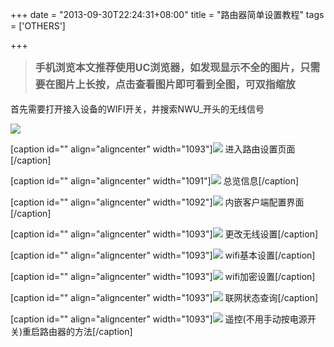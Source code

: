 +++
date = "2013-09-30T22:24:31+08:00"
title = "路由器简单设置教程"
tags = ['OTHERS']

+++

> **<span style="line-height: 1.714285714; font-size: 1rem;">手机浏览本文推荐使用UC浏览器，如发现显示不全的图片，只需要在图片上长按，点击查看图片即可看到全图，可双指缩放</span>**

首先需要打开接入设备的WIFI开关，并搜索NWU_开头的无线信号<!--more-->

![](http://wp-ferstar.bcs.duapp.com/2013/09/0%E8%BF%9E%E6%8E%A5%E8%B7%AF%E7%94%B1%E5%99%A8.png)

[caption id="" align="aligncenter" width="1093"]![](http://wp-ferstar.bcs.duapp.com/2013/09/1%E7%99%BB%E9%99%86.png) 进入路由设置页面[/caption]

[caption id="" align="aligncenter" width="1091"]![](http://wp-ferstar.bcs.duapp.com/2013/09/2%E6%80%BB%E8%A7%88.png) 总览信息[/caption]

[caption id="" align="aligncenter" width="1092"]![](http://wp-ferstar.bcs.duapp.com/2013/09/3%E5%AE%A2%E6%88%B7%E7%AB%AF%E9%85%8D%E7%BD%AE%E7%95%8C%E9%9D%A2.png) 内嵌客户端配置界面[/caption]

[caption id="" align="aligncenter" width="1093"]![](http://wp-ferstar.bcs.duapp.com/2013/09/4%E6%9B%B4%E6%94%B9WiFi%E8%AE%BE%E7%BD%AE.png) 更改无线设置[/caption]

[caption id="" align="aligncenter" width="1093"]![](http://wp-ferstar.bcs.duapp.com/2013/09/5WiFi%E5%9F%BA%E6%9C%AC%E8%AE%BE%E7%BD%AE.png) wifi基本设置[/caption]

[caption id="" align="aligncenter" width="1093"]![](http://wp-ferstar.bcs.duapp.com/2013/09/6WiFi%E5%8A%A0%E5%AF%86.png) wifi加密设置[/caption]

[caption id="" align="aligncenter" width="1093"]![](http://wp-ferstar.bcs.duapp.com/2013/09/7%E6%9F%A5%E8%AF%A2%E8%81%94%E7%BD%91%E7%8A%B6%E6%80%81.png) 联网状态查询[/caption]

[caption id="" align="aligncenter" width="1093"]![](http://wp-ferstar.bcs.duapp.com/2013/09/8%E4%B8%8D%E7%94%A8%E6%8C%89%E5%BC%80%E5%85%B3%E7%9A%84%E9%87%8D%E5%90%AF%E6%96%B9%E5%BC%8F.png) 遥控(不用手动按电源开关)重启路由器的方法[/caption]

&nbsp;
